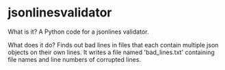 # jsonlinesvalidator

What is it?
A Python code for a jsonlines validator.

What does it do?
Finds out bad lines in files that each contain multiple json objects on their own lines. It writes a file named 'bad_lines.txt' containing file names and line numbers of corrupted lines. 
